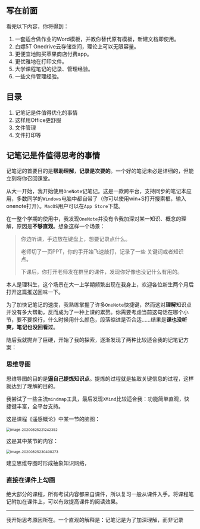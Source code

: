 

## 写在前面

看完以下内容，你将得到：

1. 一套适合做作业的Word模板，并教你替代原有模板，新建文档即使用。
2. 白嫖5T Onedrive云存储空间，理论上可以无限容量。
3. 更便宜地购买苹果商店付费app。
4. 更优雅地在打印文件。
5. 大学课程笔记的记录、管理经验。
6. 一些文件管理经验。

## 目录

1. 记笔记是件值得优化的事情
2. 这样用Office更舒服
3. 文件管理
4. 文件打印等

## 记笔记是件值得思考的事情

记笔记的首要目的是**帮助理解**，**记录是次要的**。一个好的笔记未必是详细的，但能立刻将你召回课堂。

从大一开始，我开始使用`OneNote`记笔记。这是一款跨平台，支持同步的笔记本应用，多数同学的`Windows`电脑中都自带了（你可以使用win+S打开搜索框，输入onenote打开）。`MacOS`用户可以在`App Store`下载。

在一整个学期的使用中，我发现`OneNote`并没有令我加深对某一知识、概念的理解，原因是**不够直观**。想象这样一个场景：

> 你边听课，手边放在键盘上，想要记录点什么。
>
> 老师切了一页PPT，你的手开始飞速敲打，记录了一些 关键词或者知识点。
>
> 下课后，你打开老师发在群里的课件，发现你好像也没记什么有用的。

本人是理科生，这个场景在大一上学期频繁出现在我身上，欢迎各位新生两个月后打开这篇推送回味一下。

为了加快记笔记的速度，我熟练掌握了许多`OneNote`快捷键，然而这对**理解**知识点并没有多大帮助，反而成为了一种上课的累赘。你需要考虑当前这句话在哪个小节，要不要换行，什么时候用什么颜色，段落缩进是否合适……结果是**课也没听爽，笔记也没回看过**。

随后我就抛弃了巨硬，开始了我的探索，逐渐发现了两种比较适合我的记笔记方案：

### 思维导图

思维导图的目的是**逼自己提炼知识点**。提炼的过程就是抽取关键信息的过程，这样就达到了理解的目的。

我尝试了一些主流`mindmap`工具，最后发现`XMind`比较适合我：功能简单直观，快捷键丰富，全平台支持。

这是课程《遥感概论》中某一节的脑图：

<img src="https://tva1.sinaimg.cn/large/007S8ZIlly1gi3eycjrw7j30vl0u0jzu.jpg" alt="image-20200825221242352" style="zoom:67%;" />

这是其中某节的内容：

<img src="https://tva1.sinaimg.cn/large/007S8ZIlly1gi3gfvd9s1j314a0u0jwt.jpg" alt="image-20200825230408273" style="zoom:67%;" />

建立思维导图时形成抽象知识网络，

### 直接在课件上勾画

绝大部分的课程，所有考试内容都来自课件，所以复习一般从课件入手。将课程笔记附加在课件上，可以有效提高课件的阅读效果。

--------



我开始思考原因所在。一个直观的解释是：记笔记是为了加深理解，而非记录

